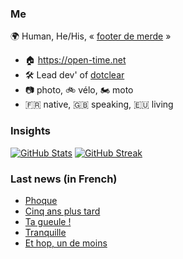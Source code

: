 ### Me

🌍 Human, He/His, « [footer de merde](https://open-time.net/post/2013/07/17/La-veritable-histoire-du-Footer-de-merde-) » 
* 🏠 https://open-time.net 
* 🛠️ Lead dev' of [dotclear](https://git.dotclear.org/dev/dotclear)
* 📷 photo, 🚲 vélo, 🏍️ moto 
* 🇫🇷 native, 🇬🇧 speaking, 🇪🇺 living

### Insights

[![GitHub Stats](https://github-readme-stats-sigma-five.vercel.app/api?username=franck-paul)](https://github.com/franck-paul)
[![GitHub Streak](https://github-readme-streak-stats.herokuapp.com?user=franck-paul)](https://git.io/streak-stats)

### Last news (in French)

<!-- BLOG-POST-LIST:START -->
- [Phoque](https://open-time.net/post/2023/07/21/Phoque)
- [Cinq ans plus tard](https://open-time.net/post/2023/07/20/Cinq-ans-plus-tard)
- [Ta gueule !](https://open-time.net/post/2023/07/19/Ta-gueule-)
- [Tranquille](https://open-time.net/post/2023/07/18/Tranquille)
- [Et hop, un de moins](https://open-time.net/post/2023/07/17/Et-hop-un-de-moins)
<!-- BLOG-POST-LIST:END -->

